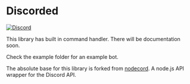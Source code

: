 # Discorded
[![Discord](https://discordapp.com/api/guilds/513688996816224257/embed.png?style=shield)](https://discord.gg/jFpTgs4)  

This library has built in command handler.
There will be documentation soon.

Check the example folder for an example bot.

The absolute base for this library is forked from [nodecord](https://github.com/nodecord/nodecord).
A node.js API wrapper for the Discord API.